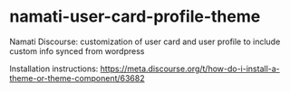 # namati-user-card-profile-theme
Namati Discourse: customization of user card and user profile to include custom info synced from wordpress

Installation instructions: https://meta.discourse.org/t/how-do-i-install-a-theme-or-theme-component/63682
